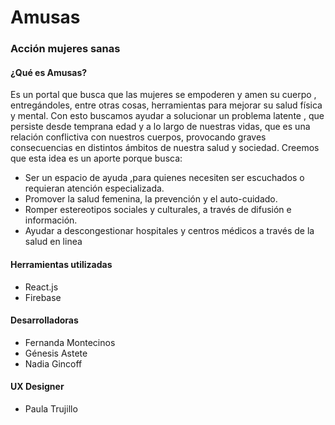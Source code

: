 
# Amusas 
### Acción mujeres sanas

#### ¿Qué es Amusas? 
Es un portal que busca  que las mujeres se empoderen y amen su cuerpo , entregándoles, entre otras cosas, herramientas para mejorar su salud física y mental. Con esto buscamos ayudar a solucionar un problema latente , que persiste desde temprana edad y a lo largo de nuestras vidas, que es una relación conflictiva con nuestros cuerpos, provocando graves consecuencias en distintos ámbitos de nuestra salud y sociedad.
Creemos que esta idea es un aporte porque busca:
* Ser un espacio de ayuda ,para quienes necesiten ser escuchados o requieran atención especializada.
* Promover la salud femenina, la prevención y el auto-cuidado.
* Romper estereotipos sociales y culturales, a través de difusión e información.
* Ayudar a descongestionar hospitales y centros médicos a través de la salud en linea

#### Herramientas utilizadas 
* React.js
* Firebase

#### Desarrolladoras
* Fernanda Montecinos
* Génesis Astete
* Nadia Gincoff

#### UX Designer
* Paula Trujillo
